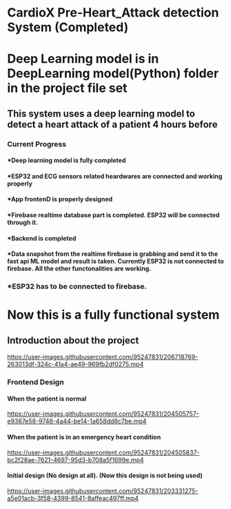 # CardioX Pre-Heart_Attack detection System (Completed)

# Deep Learning model is in DeepLearning model(Python) folder in the project file set
 
## This system uses a deep learning model to detect a heart attack of a patient 4 hours before
### Current Progress
#### *Deep learning model is fully completed
#### *ESP32 and ECG sensors related heardwares are connected and working properly
#### *App frontenD is properly designed
#### *Firebase realtime database part is completed. ESP32 will be connected through it.
#### *Backend is completed
#### *Data snapshot from the realtime firebase is grabbing and send it to the fast api ML model and result is taken. Currently ESP32 is not connected to firebase. All the other functonalities are working.
### *ESP32 has to be connected to firebase.
# Now this is a fully functional system


## Introduction about the project
https://user-images.githubusercontent.com/95247831/206718769-263013df-324c-41a4-ae49-969fb2df0275.mp4


### Frontend Design 

#### When the patient is normal
https://user-images.githubusercontent.com/95247831/204505757-e9387e58-9748-4a44-be14-1a658dd8c7be.mp4


#### When the patient is in an emergency heart condition
https://user-images.githubusercontent.com/95247831/204505837-bc2f28ae-7621-4697-95d3-b708a5f1699e.mp4

#### Initial design (No design at all). (Now this design is not being used)
https://user-images.githubusercontent.com/95247831/203331275-a5e01acb-3f58-4399-8541-8affeac497ff.mp4

